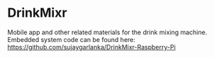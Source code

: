 # DrinkMixr
Mobile app and other related materials for the drink mixing machine.
Embedded system code can be found here: https://github.com/sujaygarlanka/DrinkMixr-Raspberry-Pi
